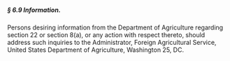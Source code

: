 ##### § 6.9 Information. #####

Persons desiring information from the Department of Agriculture regarding section 22 or section 8(a), or any action with respect thereto, should address such inquiries to the Administrator, Foreign Agricultural Service, United States Department of Agriculture, Washington 25, DC.